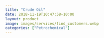 ```yaml
---
title: "Crude Oil"
date: 2018-11-19T10:47:58+10:00
layout: product
image: images/services/find_customers.webp
categories: ["Petrochemical"]
---
```


